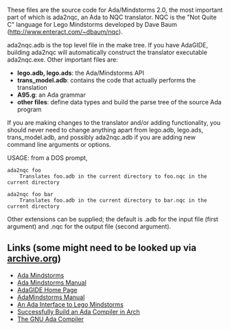 These files are the source code for Ada/Mindstorms 2.0, the most important part of which is ada2nqc, an Ada to NQC translator.  NQC is the "Not Quite C" language for Lego Mindstorms developed by Dave Baum (http://www.enteract.com/~dbaum/nqc).

ada2nqc.adb is the top level file in the make tree.  If you have AdaGIDE, building ada2nqc will automatically construct the translator executable ada2nqc.exe.  Other important files are:

* **lego.adb, lego.ads**:  	the Ada/Mindstorms API
* **trans_model.adb**:	contains the code that actually performs the translation
* **A95.g**:			an Ada grammar
* **other files**:		define data types and build the parse tree of the source Ada program

If you are making changes to the translator and/or adding functionality, you should never need to change anything apart from lego.adb, lego.ads, trans_model.adb, and possibly ada2nqc.adb if you are adding new command line arguments or options.

USAGE:  from a DOS prompt,

	ada2nqc foo
		Translates foo.adb in the current directory to foo.nqc in the current directory
	
	ada2nqc foo bar
		Translates foo.adb in the current directory to bar.nqc in the current directory

Other extensions can be supplied; the default is .adb for the input file (first argument) and .nqc for the output file (second argument).


Links (some might need to be looked up via [archive.org](archive.org))
-----
* [Ada Mindstorms](http://www.usafa.af.mil/df/dfcs/adamindstorms.cfm)
* [Ada Mindstorms Manual](http://www.usafa.edu/df/dfcs/ada_Mindstorms_manual.cfm)
* [AdaGIDE Home Page](http://adagide.martincarlisle.com/)
* [AdaMindstorms Manual](http://www.citidel.org/bitstream/10117/145/7/Ada_Mindstorms_manual.htm)
* [An Ada Interface to Lego Mindstorms](http://www.faginfamily.net/barry/Papers/AdaLetters.htm)
* [Successfully Build an Ada Compiler in Arch](http://wiki.archlinux.org/index.php/Successfully_Build_an_Ada_Compiler_in_Arch)
* [The GNU Ada Compiler](http://gnuada.sourceforge.net/)

